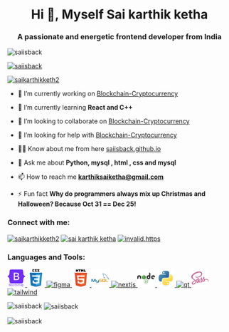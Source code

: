 <h1 align="center">Hi 👋, Myself Sai karthik ketha</h1>
<h3 align="center">A passionate and energetic frontend developer from India</h3>

<p align="left"> <img src="https://komarev.com/ghpvc/?username=saiisback&label=Profile%20views&color=0e75b6&style=flat" alt="saiisback" /> </p>

<p align="left"> <a href="https://github.com/ryo-ma/github-profile-trophy"><img src="https://github-profile-trophy.vercel.app/?username=saiisback" alt="saiisback" /></a> </p>

<p align="left"> <a href="https://twitter.com/saikarthikketh2" target="blank"><img src="https://img.shields.io/twitter/follow/saikarthikketh2?logo=twitter&style=for-the-badge" alt="saikarthikketh2" /></a> </p>

- 🔭 I’m currently working on [Blockchain-Cryptocurrency](https://github.com/saiisback/Blockchain-Cryptocurrency)

- 🌱 I’m currently learning **React and C++**

- 👯 I’m looking to collaborate on [Blockchain-Cryptocurrency](https://github.com/saiisback/Blockchain-Cryptocurrency)

- 🤝 I’m looking for help with [Blockchain-Cryptocurrency](https://github.com/saiisback/Blockchain-Cryptocurrency)

- 👨‍💻 Know about me from here [saiisback.github.io](saiisback.github.io)

- 💬 Ask me about **Python, mysql , html , css and mysql**

- 📫 How to reach me **karthiksaiketha@gmail.com**

- ⚡ Fun fact **Why do programmers always mix up Christmas and Halloween? Because Oct 31 == Dec 25!**

<h3 align="left">Connect with me:</h3>
<p align="left">
<a href="https://twitter.com/saikarthikketh2" target="blank"><img align="center" src="https://raw.githubusercontent.com/rahuldkjain/github-profile-readme-generator/master/src/images/icons/Social/twitter.svg" alt="saikarthikketh2" height="30" width="40" /></a>
<a href="https://linkedin.com/in/sai karthik ketha" target="blank"><img align="center" src="https://raw.githubusercontent.com/rahuldkjain/github-profile-readme-generator/master/src/images/icons/Social/linked-in-alt.svg" alt="sai karthik ketha" height="30" width="40" /></a>
<a href="https://instagram.com/invalid.https" target="blank"><img align="center" src="https://raw.githubusercontent.com/rahuldkjain/github-profile-readme-generator/master/src/images/icons/Social/instagram.svg" alt="invalid.https" height="30" width="40" /></a>
</p>

<h3 align="left">Languages and Tools:</h3>
<p align="left"> <a href="https://getbootstrap.com" target="_blank" rel="noreferrer"> <img src="https://raw.githubusercontent.com/devicons/devicon/master/icons/bootstrap/bootstrap-plain-wordmark.svg" alt="bootstrap" width="40" height="40"/> </a> <a href="https://www.w3schools.com/css/" target="_blank" rel="noreferrer"> <img src="https://raw.githubusercontent.com/devicons/devicon/master/icons/css3/css3-original-wordmark.svg" alt="css3" width="40" height="40"/> </a> <a href="https://www.figma.com/" target="_blank" rel="noreferrer"> <img src="https://www.vectorlogo.zone/logos/figma/figma-icon.svg" alt="figma" width="40" height="40"/> </a> <a href="https://www.w3.org/html/" target="_blank" rel="noreferrer"> <img src="https://raw.githubusercontent.com/devicons/devicon/master/icons/html5/html5-original-wordmark.svg" alt="html5" width="40" height="40"/> </a> <a href="https://www.mysql.com/" target="_blank" rel="noreferrer"> <img src="https://raw.githubusercontent.com/devicons/devicon/master/icons/mysql/mysql-original-wordmark.svg" alt="mysql" width="40" height="40"/> </a> <a href="https://nextjs.org/" target="_blank" rel="noreferrer"> <img src="https://cdn.worldvectorlogo.com/logos/nextjs-2.svg" alt="nextjs" width="40" height="40"/> </a> <a href="https://nodejs.org" target="_blank" rel="noreferrer"> <img src="https://raw.githubusercontent.com/devicons/devicon/master/icons/nodejs/nodejs-original-wordmark.svg" alt="nodejs" width="40" height="40"/> </a> <a href="https://www.python.org" target="_blank" rel="noreferrer"> <img src="https://raw.githubusercontent.com/devicons/devicon/master/icons/python/python-original.svg" alt="python" width="40" height="40"/> </a> <a href="https://www.qt.io/" target="_blank" rel="noreferrer"> <img src="https://upload.wikimedia.org/wikipedia/commons/0/0b/Qt_logo_2016.svg" alt="qt" width="40" height="40"/> </a> <a href="https://sass-lang.com" target="_blank" rel="noreferrer"> <img src="https://raw.githubusercontent.com/devicons/devicon/master/icons/sass/sass-original.svg" alt="sass" width="40" height="40"/> </a> <a href="https://tailwindcss.com/" target="_blank" rel="noreferrer"> <img src="https://www.vectorlogo.zone/logos/tailwindcss/tailwindcss-icon.svg" alt="tailwind" width="40" height="40"/> </a> </p>

<p><img align="left" src="https://github-readme-stats.vercel.app/api/top-langs?username=saiisback&show_icons=true&locale=en&layout=compact" alt="saiisback" /></p>

<p>&nbsp;<img align="center" src="https://github-readme-stats.vercel.app/api?username=saiisback&show_icons=true&locale=en" alt="saiisback" /></p>

<p><img align="center" src="https://github-readme-streak-stats.herokuapp.com/?user=saiisback&" alt="saiisback" /></p>
